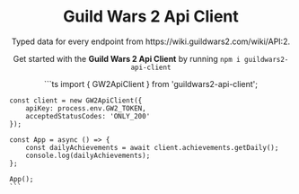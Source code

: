 <h1 align="center">
  Guild Wars 2 Api Client
</h1>

<p align="center">
  Typed data for every endpoint from https://wiki.guildwars2.com/wiki/API:2.
</p>

<p align="center">
  Get started with the <b color="blue">Guild Wars 2 Api Client</b> by running <code>npm i guildwars2-api-client</code>
</p>

<p align="center">
    ```ts
    import { GW2ApiClient } from 'guildwars2-api-client';

    const client = new GW2ApiClient({
        apiKey: process.env.GW2_TOKEN,
        acceptedStatusCodes: 'ONLY_200'
    });

    const App = async () => {
        const dailyAchievements = await client.achievements.getDaily();
        console.log(dailyAchievements);
    };

    App();
    ```

</p>
